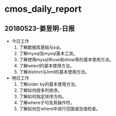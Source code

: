 # cmos_daily_report

## 20180523-姜昱明-日报
- 今日工作
    1. 了解数据库基础与sql。
    2. 了解mysql及mysql基本工具。
    3. 了解使用mysql中use和show等的基本使用方法。
    4. 了解select的基本使用方法。
    5. 了解distinct与limit的基本使用方法。
- 明日工作
    1. 了解order by的基本使用方法。
    2. 了解如何按多列排序。
    3. 了解如何指定排序方向。
    4. 了解where子句及其操作符。
    5. 了解如何在where中进行范围或空值检查。
    




